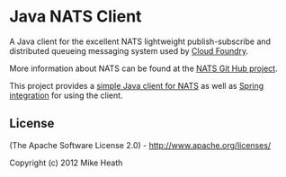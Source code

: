 # Java NATS Client

A Java client for the excellent NATS lightweight publish-subscribe and distributed queueing messaging system used by
[Cloud Foundry](http://cloudfoundry.com).

More information about NATS can be found at the [NATS Git Hub project](https://github.com/derekcollison/nats).

This project provides a [simple Java client for NATS](jnats/client) as well as [Spring integration](jnats/client-spring) for using the client.

## License

(The Apache Software License 2.0) - http://www.apache.org/licenses/

Copyright (c) 2012 Mike Heath

